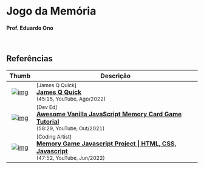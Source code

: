 
# Jogo da Memória

__Prof. Eduardo Ono__

&nbsp;

## Referências

| Thumb | Descrição |
| :-: | --- |
| [![img](https://img.youtube.com/vi/Z2O3QxpcdSk/default.jpg)](https://www.youtube.com/watch?v=Z2O3QxpcdSk) | <sup>[James Q Quick]</sup><br>[__James Q Quick__](https://www.youtube.com/watch?v=Z2O3QxpcdSk)<br><sub>(45:15, YouTube, Ago/2022)</sub>
| [![img](https://img.youtube.com/vi/-tlb4tv4mC4/default.jpg)](https://www.youtube.com/watch?v=-tlb4tv4mC4) | <sup>[Dev Ed]</sup><br>[__Awesome Vanilla JavaScript Memory Card Game Tutorial__](https://www.youtube.com/watch?v=-tlb4tv4mC4)<br><sub>(58:29, YouTube, Out/2021)</sub>
| [![img](https://img.youtube.com/vi/dqqxkrKhfS4/default.jpg)](https://www.youtube.com/watch?v=dqqxkrKhfS4) | <sup>[Coding Artist]</sup><br>[__Memory Game Javascript Project \| HTML, CSS, Javascript__](https://www.youtube.com/watch?v=dqqxkrKhfS4)<br><sub>(47:52, YouTube, Jun/2022)</sub>

&nbsp;
